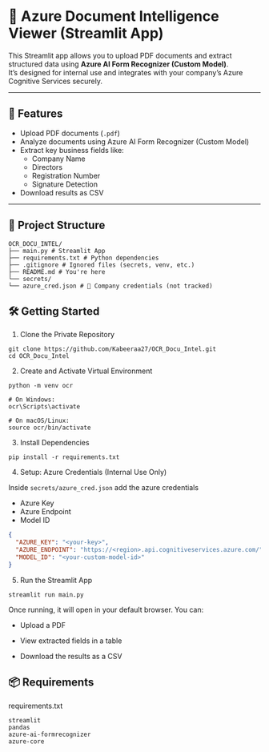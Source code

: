 # 🧠 Azure Document Intelligence Viewer (Streamlit App)

This Streamlit app allows you to upload PDF documents and extract structured data using **Azure AI Form Recognizer (Custom Model)**.  
It’s designed for internal use and integrates with your company’s Azure Cognitive Services securely.

---

## 🚀 Features

- Upload PDF documents (`.pdf`)
- Analyze documents using Azure AI Form Recognizer (Custom Model)
- Extract key business fields like:
  - Company Name
  - Directors
  - Registration Number
  - Signature Detection
- Download results as CSV

---

## 📁 Project Structure


```
OCR_DOCU_INTEL/
├── main.py # Streamlit App
├── requirements.txt # Python dependencies
├── .gitignore # Ignored files (secrets, venv, etc.)
├── README.md # You're here
└── secrets/
└── azure_cred.json # 🔐 Company credentials (not tracked)
```


## 🛠️ Getting Started

1. Clone the Private Repository
```
git clone https://github.com/Kabeeraa27/OCR_Docu_Intel.git
cd OCR_Docu_Intel
```

2. Create and Activate Virtual Environment
  
```
python -m venv ocr
```

```
# On Windows:
ocr\Scripts\activate

# On macOS/Linux:
source ocr/bin/activate
```

3. Install Dependencies
```
pip install -r requirements.txt
```

4. Setup: Azure Credentials (Internal Use Only)
   
Inside `secrets/azure_cred.json` add the azure credentials
   - Azure Key
   - Azure Endpoint
   - Model ID

```json
{
  "AZURE_KEY": "<your-key>",
  "AZURE_ENDPOINT": "https://<region>.api.cognitiveservices.azure.com/",
  "MODEL_ID": "<your-custom-model-id>"
}
```

5. Run the Streamlit App
```
streamlit run main.py
```

Once running, it will open in your default browser. You can:

- Upload a PDF

- View extracted fields in a table

- Download the results as a CSV

## 📦 Requirements
requirements.txt

```
streamlit
pandas
azure-ai-formrecognizer
azure-core
```
